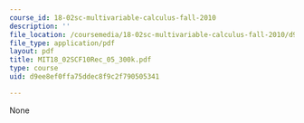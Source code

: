 ```yaml
---
course_id: 18-02sc-multivariable-calculus-fall-2010
description: ''
file_location: /coursemedia/18-02sc-multivariable-calculus-fall-2010/d9ee8ef0ffa75ddec8f9c2f790505341_MIT18_02SCF10Rec_05_300k.pdf
file_type: application/pdf
layout: pdf
title: MIT18_02SCF10Rec_05_300k.pdf
type: course
uid: d9ee8ef0ffa75ddec8f9c2f790505341

---
```

None
